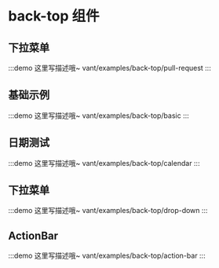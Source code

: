 # back-top 组件

## 下拉菜单

:::demo 这里写描述哦~
vant/examples/back-top/pull-request
:::

## 基础示例

:::demo 这里写描述哦~
vant/examples/back-top/basic
:::

## 日期测试

:::demo 这里写描述哦~
vant/examples/back-top/calendar
:::

## 下拉菜单

:::demo 这里写描述哦~
vant/examples/back-top/drop-down
:::

## ActionBar

:::demo 这里写描述哦~
vant/examples/back-top/action-bar
:::
